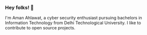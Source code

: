 ### Hey folks! 👋

<p>I'm Aman Ahlawat, a cyber security enthusiast pursuing bachelors in Information Technology from Delhi Technological University. I like to contribute to open source projects.</p>
<!--
**ahlawataman/ahlawataman** is a ✨ _special_ ✨ repository because its `README.md` (this file) appears on your GitHub profile.

Here are some ideas to get you started:

- 🔭 I’m currently working on ...
- 🌱 I’m currently learning ...
- 👯 I’m looking to collaborate on ...
- 🤔 I’m looking for help with ...
- 💬 Ask me about ...
- 📫 How to reach me: ...
- 😄 Pronouns: ...
- ⚡ Fun fact: ...
-->
